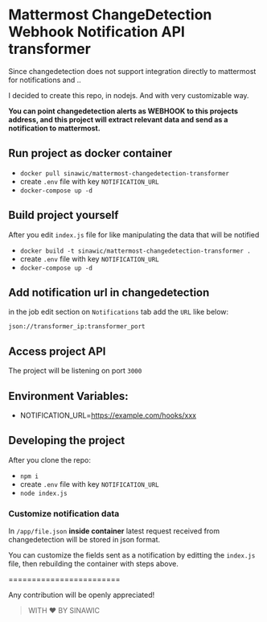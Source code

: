 
# Mattermost ChangeDetection Webhook Notification API transformer

Since changedetection does not support integration directly to mattermost for notifications and ..

I decided to create this repo, in nodejs. And with very customizable way.

**You can point changedetection alerts as WEBHOOK to this projects address, and this project will extract relevant data and send as a notification to mattermost.**


## Run project as docker container

- `docker pull sinawic/mattermost-changedetection-transformer`
- create `.env` file with key `NOTIFICATION_URL`
- `docker-compose up -d`


## Build project yourself

After you edit `index.js` file for like manipulating the data that will be notified

- `docker build -t sinawic/mattermost-changedetection-transformer .`
- create `.env` file with key `NOTIFICATION_URL`
- `docker-compose up -d`

## Add notification url in changedetection

in the job edit section on `Notifications` tab add the `URL` like below:

`json://transformer_ip:transformer_port`


## Access project API

The project will be listening on port `3000`


## Environment Variables:

- NOTIFICATION_URL=https://example.com/hooks/xxx


## Developing the project

After you clone the repo:

- `npm i`
- create `.env` file with key `NOTIFICATION_URL`
- `node index.js`


### Customize notification data

In `/app/file.json` **inside container** latest request received from changedetection will be stored in json format.

You can customize the fields sent as a notification by editting the `index.js` file, then rebuilding the container with steps above.

========================

Any contribution will be openly appreciated!

> WITH ❤ BY SINAWIC
